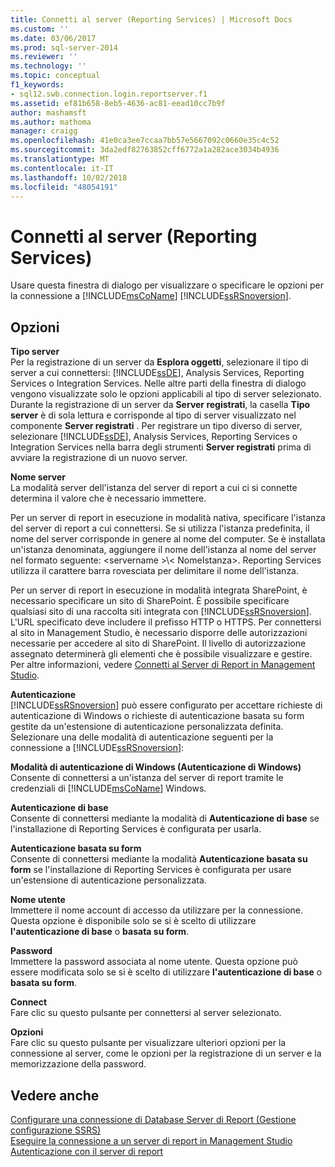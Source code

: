```yaml
---
title: Connetti al server (Reporting Services) | Microsoft Docs
ms.custom: ''
ms.date: 03/06/2017
ms.prod: sql-server-2014
ms.reviewer: ''
ms.technology: ''
ms.topic: conceptual
f1_keywords:
- sql12.swb.connection.login.reportserver.f1
ms.assetid: ef81b658-8eb5-4636-ac81-eead10cc7b9f
author: mashamsft
ms.author: mathoma
manager: craigg
ms.openlocfilehash: 41e0ca3ee7ccaa7bb57e5667092c0660e35c4c52
ms.sourcegitcommit: 3da2edf82763852cff6772a1a282ace3034b4936
ms.translationtype: MT
ms.contentlocale: it-IT
ms.lasthandoff: 10/02/2018
ms.locfileid: "48054191"
---
```

# <a name="connect-to-server-reporting-services"></a>Connetti al server (Reporting Services)
  Usare questa finestra di dialogo per visualizzare o specificare le opzioni per la connessione a [!INCLUDE[msCoName](../includes/msconame-md.md)] [!INCLUDE[ssRSnoversion](../includes/ssrsnoversion-md.md)].  
  
## <a name="options"></a>Opzioni  
 **Tipo server**  
 Per la registrazione di un server da **Esplora oggetti**, selezionare il tipo di server a cui connettersi: [!INCLUDE[ssDE](../includes/ssde-md.md)], Analysis Services, Reporting Services o Integration Services. Nelle altre parti della finestra di dialogo vengono visualizzate solo le opzioni applicabili al tipo di server selezionato. Durante la registrazione di un server da **Server registrati**, la casella **Tipo server** è di sola lettura e corrisponde al tipo di server visualizzato nel componente **Server registrati** . Per registrare un tipo diverso di server, selezionare [!INCLUDE[ssDE](../includes/ssde-md.md)], Analysis Services, Reporting Services o Integration Services nella barra degli strumenti **Server registrati** prima di avviare la registrazione di un nuovo server.  
  
 **Nome server**  
 La modalità server dell'istanza del server di report a cui ci si connette determina il valore che è necessario immettere.  
  
 Per un server di report in esecuzione in modalità nativa, specificare l'istanza del server di report a cui connettersi. Se si utilizza l'istanza predefinita, il nome del server corrisponde in genere al nome del computer. Se è installata un'istanza denominata, aggiungere il nome dell'istanza al nome del server nel formato seguente: \<servername >\\< NomeIstanza\>. Reporting Services utilizza il carattere barra rovesciata per delimitare il nome dell'istanza.  
  
 Per un server di report in esecuzione in modalità integrata SharePoint, è necessario specificare un sito di SharePoint. È possibile specificare qualsiasi sito di una raccolta siti integrata con [!INCLUDE[ssRSnoversion](../includes/ssrsnoversion-md.md)]. L'URL specificato deve includere il prefisso HTTP o HTTPS. Per connettersi al sito in Management Studio, è necessario disporre delle autorizzazioni necessarie per accedere al sito di SharePoint. Il livello di autorizzazione assegnato determinerà gli elementi che è possibile visualizzare e gestire. Per altre informazioni, vedere [Connetti al Server di Report in Management Studio](../reporting-services/tools/connect-to-a-report-server-in-management-studio.md).  
  
 **Autenticazione**  
 [!INCLUDE[ssRSnoversion](../includes/ssrsnoversion-md.md)] può essere configurato per accettare richieste di autenticazione di Windows o richieste di autenticazione basata su form gestite da un'estensione di autenticazione personalizzata definita. Selezionare una delle modalità di autenticazione seguenti per la connessione a [!INCLUDE[ssRSnoversion](../includes/ssrsnoversion-md.md)]:  
  
 **Modalità di autenticazione di Windows (Autenticazione di Windows)**  
 Consente di connettersi a un'istanza del server di report tramite le credenziali di [!INCLUDE[msCoName](../includes/msconame-md.md)] Windows.  
  
 **Autenticazione di base**  
 Consente di connettersi mediante la modalità di **Autenticazione di base** se l'installazione di Reporting Services è configurata per usarla.  
  
 **Autenticazione basata su form**  
 Consente di connettersi mediante la modalità **Autenticazione basata su form** se l'installazione di Reporting Services è configurata per usare un'estensione di autenticazione personalizzata.  
  
 **Nome utente**  
 Immettere il nome account di accesso da utilizzare per la connessione. Questa opzione è disponibile solo se si è scelto di utilizzare **l'autenticazione di base** o **basata su form**.  
  
 **Password**  
 Immettere la password associata al nome utente. Questa opzione può essere modificata solo se si è scelto di utilizzare **l'autenticazione di base** o **basata su form**.  
  
 **Connect**  
 Fare clic su questo pulsante per connettersi al server selezionato.  
  
 **Opzioni**  
 Fare clic su questo pulsante per visualizzare ulteriori opzioni per la connessione al server, come le opzioni per la registrazione di un server e la memorizzazione della password.  
  
## <a name="see-also"></a>Vedere anche  
 [Configurare una connessione di Database Server di Report &#40;Gestione configurazione SSRS&#41;](../../2014/sql-server/install/configure-a-report-server-database-connection-ssrs-configuration-manager.md)   
 [Eseguire la connessione a un server di report in Management Studio](../reporting-services/tools/connect-to-a-report-server-in-management-studio.md)   
 [Autenticazione con il server di report](../reporting-services/security/authentication-with-the-report-server.md)  
  
  
